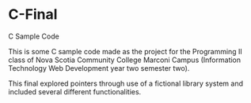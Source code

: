 # C-Final
C Sample Code

This is some C sample code made as the project for the Programming II class of Nova Scotia Community College Marconi Campus (Information Technology Web Development year two semester two).

This final explored pointers through use of a fictional library system and included several different functionalities.
